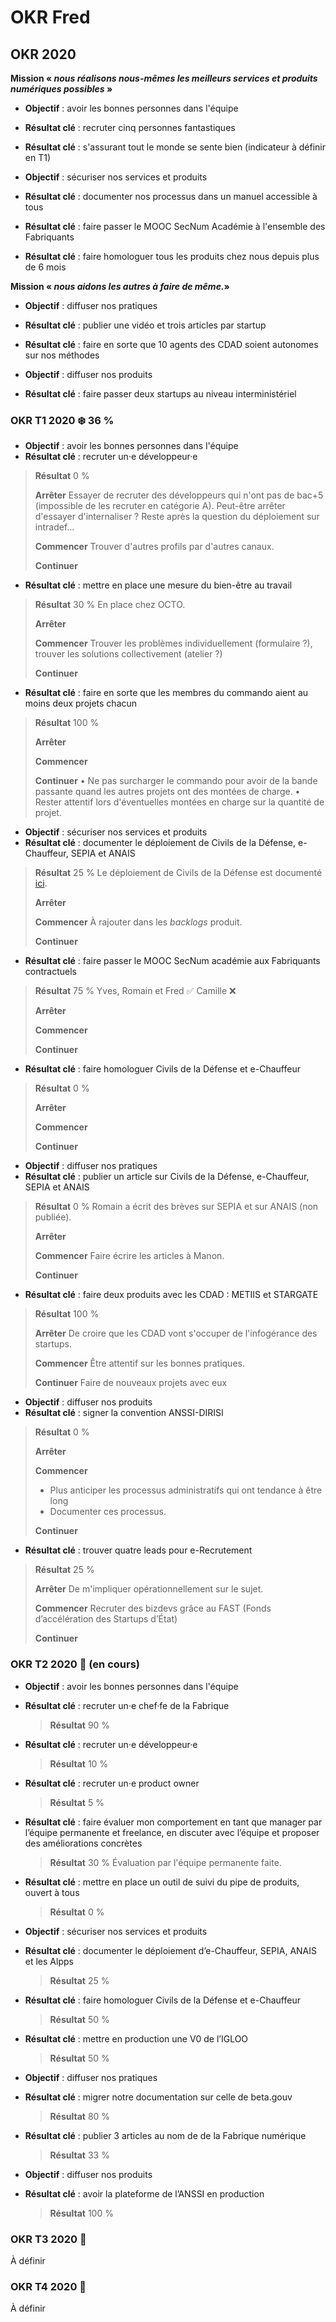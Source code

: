 # OKR Fred

## OKR 2020

**Mission « **_**nous réalisons nous-mêmes les meilleurs services et produits numériques possibles**_** »**

* **Objectif** : avoir les bonnes personnes dans l'équipe
* **Résultat clé** : recruter cinq personnes fantastiques
*   **Résultat clé** : s'assurant tout le monde se sente bien (indicateur à définir en T1)


* **Objectif** : sécuriser nos services et produits
* **Résultat clé** : documenter nos processus dans un manuel accessible à tous
* **Résultat clé** : faire passer le MOOC SecNum Académie à l'ensemble des Fabriquants
*   **Résultat clé** : faire homologuer tous les produits chez nous depuis plus de 6 mois



**Mission « **_**nous aidons les autres à faire de même.**_**»**

* **Objectif** : diffuser nos pratiques
* **Résultat clé** : publier une vidéo et trois articles par startup
*   **Résultat clé** : faire en sorte que 10 agents des CDAD soient autonomes sur nos méthodes


* **Objectif** : diffuser nos produits
* **Résultat clé** : faire passer deux startups au niveau interministériel

### OKR T1 2020 ❄️ 36 %

* **Objectif** : avoir les bonnes personnes dans l'équipe
* **Résultat clé** : recruter un·e développeur·e

> **Résultat** 0 %
>
> **Arrêter** Essayer de recruter des développeurs qui n'ont pas de bac+5 (impossible de les recruter en catégorie A). Peut-être arrêter d'essayer d'internaliser ? Reste après la question du déploiement sur intradef…
>
> **Commencer** Trouver d'autres profils par d'autres canaux.
>
> **Continuer**

* **Résultat clé** : mettre en place une mesure du bien-être au travail

> **Résultat** 30 % En place chez OCTO.
>
> **Arrêter**
>
> **Commencer** Trouver les problèmes individuellement (formulaire ?), trouver les solutions collectivement (atelier ?)
>
> **Continuer**

* **Résultat clé** : faire en sorte que les membres du commando aient au moins deux projets chacun

> **Résultat** 100 %
>
> **Arrêter**
>
> **Commencer**
>
> **Continuer** • Ne pas surcharger le commando pour avoir de la bande passante quand les autres projets ont des montées de charge. • Rester attentif lors d'éventuelles montées en charge sur la quantité de projet. 

* **Objectif** : sécuriser nos services et produits
* **Résultat clé** : documenter le déploiement de Civils de la Défense, e-Chauffeur, SEPIA et ANAIS

> **Résultat** 25 % Le déploiement de Civils de la Défense est documenté [ici](https://github.com/betagouv/civilsdeladefense/blob/master/README.md).
>
> **Arrêter**
>
> **Commencer** À rajouter dans les _backlogs_ produit.
>
> **Continuer**

* **Résultat clé** : faire passer le MOOC SecNum académie aux Fabriquants contractuels

> **Résultat** 75 % Yves, Romain et Fred ✅ Camille ❌
>
> **Arrêter**
>
> **Commencer**
>
> **Continuer**

* **Résultat clé** : faire homologuer Civils de la Défense et e-Chauffeur

> **Résultat** 0 %
>
> **Arrêter**
>
> **Commencer**
>
> **Continuer**

* **Objectif** : diffuser nos pratiques
* **Résultat clé** : publier un article sur Civils de la Défense, e-Chauffeur, SEPIA et ANAIS

> **Résultat** 0 % Romain a écrit des brèves sur SEPIA et sur ANAIS (non publiée).
>
> **Arrêter**
>
> **Commencer** Faire écrire les articles à Manon.
>
> **Continuer**

* **Résultat clé** : faire deux produits avec les CDAD : METIIS et STARGATE

> **Résultat** 100 %
>
> **Arrêter** De croire que les CDAD vont s'occuper de l'infogérance des startups.
>
> **Commencer** Être attentif sur les bonnes pratiques.
>
> **Continuer** Faire de nouveaux projets avec eux

* **Objectif** : diffuser nos produits
* **Résultat clé** : signer la convention ANSSI-DIRISI

> **Résultat** 0 %
>
> **Arrêter**
>
> **Commencer**
>
> * Plus anticiper les processus administratifs qui ont tendance à être long
> * Documenter ces processus.
>
> **Continuer**

* **Résultat clé** : trouver quatre leads pour e-Recrutement

> **Résultat** 25 %
>
> **Arrêter** De m'impliquer opérationnellement sur le sujet.
>
> **Commencer** Recruter des bizdevs grâce au FAST (Fonds d’accélération des Startups d’État)
>
> **Continuer**

### OKR T2 2020 🌱 (en cours)

* **Objectif** : avoir les bonnes personnes dans l'équipe
*   **Résultat clé** : recruter un·e chef·fe de la Fabrique

    > **Résultat** 90 %
*   **Résultat clé** : recruter un·e développeur·e

    > **Résultat** 10 %
*   **Résultat clé** : recruter un·e product owner

    > **Résultat** 5 %
*   **Résultat clé** : faire évaluer mon comportement en tant que manager par l’équipe permanente et freelance, en discuter avec l’équipe et proposer des améliorations concrètes

    > **Résultat** 30 % Évaluation par l'équipe permanente faite.
*   **Résultat clé** : mettre en place un outil de suivi du pipe de produits, ouvert à tous

    > **Résultat** 0 %
* **Objectif** : sécuriser nos services et produits
*   **Résultat clé** : documenter le déploiement d’e-Chauffeur, SEPIA, ANAIS et les Alpps

    > **Résultat** 25 %
*   **Résultat clé** : faire homologuer Civils de la Défense et e-Chauffeur

    > **Résultat** 50 %
*   **Résultat clé** : mettre en production une V0 de l’IGLOO

    > **Résultat** 50 %
* **Objectif** : diffuser nos pratiques
*   **Résultat clé** : migrer notre documentation sur celle de beta.gouv

    > **Résultat** 80 %
*   **Résultat clé** : publier 3 articles au nom de de la Fabrique numérique

    > **Résultat** 33 %
* **Objectif** : diffuser nos produits
*   **Résultat clé** : avoir la plateforme de l’ANSSI en production

    > **Résultat** 100 %

### OKR T3 2020 🌾

À définir

### OKR T4 2020 🍁

À définir
